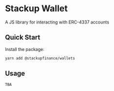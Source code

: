 # Stackup Wallet

A JS library for interacting with ERC-4337 accounts

## Quick Start

Install the package:

```bash
yarn add @stackupfinance/wallets
```

## Usage

```
TBA
```

